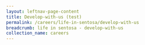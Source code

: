 ```yaml
---
layout: leftnav-page-content
title: Develop-with-us (test)
permalink: /careers/life-in-sentosa/develop-with-us
breadcrumb: life in sentosa - develop-with-us
collection_name: careers
---
```

